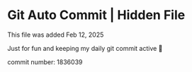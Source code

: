 # Git Auto Commit | Hidden File

This file was added Feb 12, 2025

Just for fun and keeping my daily git commit active 🤪

commit number: 1836039
